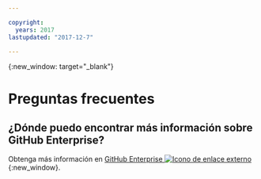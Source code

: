 ```yaml
---

copyright:
  years: 2017
lastupdated: "2017-12-7"

---
```



{:new_window: target="_blank"}


# Preguntas frecuentes

## ¿Dónde puedo encontrar más información sobre GitHub Enterprise?

Obtenga más información en [GitHub Enterprise ![Icono de enlace externo](../../icons/launch-glyph.svg "Icono de enlace externo")](https://enterprise.github.com/features){:new_window}.
